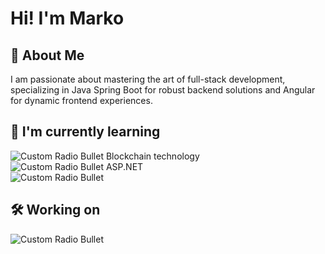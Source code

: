 # Hi! I'm Marko
## 🚀 About Me
I am passionate about mastering the art of full-stack development, specializing in Java Spring Boot for robust backend solutions and Angular for dynamic frontend experiences.
## 🧠 I'm currently learning
![Custom Radio Bullet](https://api.iconify.design/fluent-mdl2:radio-bullet.svg?color=%232b94f4&height=12)
Blockchain technology
<br>
![Custom Radio Bullet](https://api.iconify.design/fluent-mdl2:radio-bullet.svg?color=%232b94f4&height=12)
ASP.NET
<br>
![Custom Radio Bullet](https://api.iconify.design/fluent-mdl2:radio-bullet.svg?color=%232b94f4&height=12)
## 🛠️ Working on
![Custom Radio Bullet](https://api.iconify.design/fluent-mdl2:radio-bullet.svg?color=%232b94f4&height=12)
